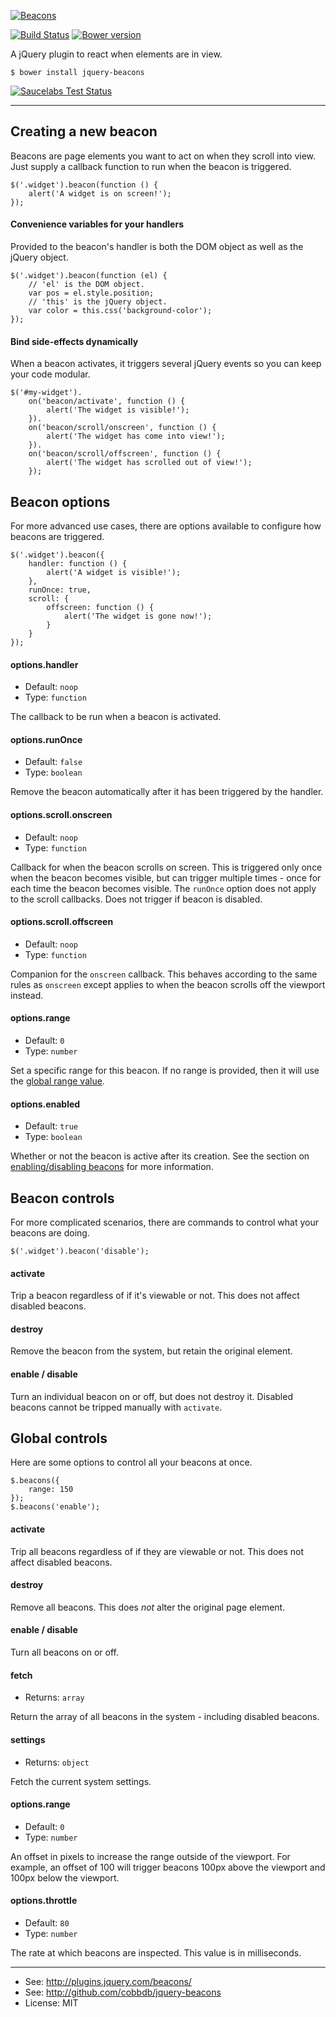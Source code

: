 [![Beacons](http://i.imgur.com/bCS34uV.png)](https://cobbdb.github.io/jquery-beacons)

[![Build Status](https://travis-ci.org/cobbdb/jquery-beacons.svg?branch=master)](https://travis-ci.org/cobbdb/jquery-beacons) [![Bower version](https://badge.fury.io/bo/jquery-beacons.svg)](http://badge.fury.io/bo/jquery-beacons)

A jQuery plugin to react when elements are in view.

    $ bower install jquery-beacons

[![Saucelabs Test Status](https://saucelabs.com/browser-matrix/jquery-beacons.svg?branch=master)](https://saucelabs.com/u/jquery-beacons)

-------------
## Creating a new beacon
Beacons are page elements you want to act on when they scroll into view.
Just supply a callback function to run when the beacon is triggered.

    $('.widget').beacon(function () {
        alert('A widget is on screen!');
    });

#### Convenience variables for your handlers
Provided to the beacon's handler is both the DOM object as well
as the jQuery object.

    $('.widget').beacon(function (el) {
        // 'el' is the DOM object.
        var pos = el.style.position;
        // 'this' is the jQuery object.
        var color = this.css('background-color');
    });

#### Bind side-effects dynamically
When a beacon activates, it triggers several jQuery events so you can keep your
code modular.

    $('#my-widget').
        on('beacon/activate', function () {
            alert('The widget is visible!');
        }).
        on('beacon/scroll/onscreen', function () {
            alert('The widget has come into view!');
        }).
        on('beacon/scroll/offscreen', function () {
            alert('The widget has scrolled out of view!');
        });

## Beacon options
For more advanced use cases, there are options available to configure how beacons are triggered.

    $('.widget').beacon({
        handler: function () {
            alert('A widget is visible!');
        },
        runOnce: true,
        scroll: {
            offscreen: function () {
                alert('The widget is gone now!');
            }
        }
    });

#### options.handler
* Default: ```noop```
* Type: ```function```

The callback to be run when a beacon is activated.

#### options.runOnce
* Default: ```false```
* Type: ```boolean```

Remove the beacon automatically after it has been triggered by the handler.

#### options.scroll.onscreen
* Default: ```noop```
* Type: ```function```

Callback for when the beacon scrolls on screen. This is triggered only once
when the beacon becomes visible, but can trigger multiple times - once for
each time the beacon becomes visible. The `runOnce` option does not apply
to the scroll callbacks. Does not trigger if beacon is disabled.

#### options.scroll.offscreen
* Default: ```noop```
* Type: ```function```

Companion for the `onscreen` callback. This behaves according to the same
rules as `onscreen` except applies to when the beacon scrolls off the viewport
instead.

#### options.range
* Default: ```0```
* Type: ```number```

Set a specific range for this beacon. If no range is provided,
then it will use the [global range value](#con_global_range).

#### options.enabled
* Default: ```true```
* Type: ```boolean```

Whether or not the beacon is active after its creation. See the section on [enabling/disabling beacons](#con_enable) for more information.

## Beacon controls
For more complicated scenarios, there are commands to control what your beacons are doing.

    $('.widget').beacon('disable');

#### activate
Trip a beacon regardless of if it's viewable or not. This does
not affect disabled beacons.

#### destroy
Remove the beacon from the system, but retain the original element.

#### enable / disable <a name="con_enable"></a>
Turn an individual beacon on or off, but does not destroy it. Disabled beacons cannot
be tripped manually with `activate`.

## Global controls
Here are some options to control all your beacons at once.

    $.beacons({
        range: 150
    });
    $.beacons('enable');

#### activate
Trip all beacons regardless of if they are viewable or not. This does not
affect disabled beacons.

#### destroy
Remove all beacons. This does *not* alter the original page element.

#### enable / disable
Turn all beacons on or off.

#### fetch
* Returns: ```array```

Return the array of all beacons in the system - including disabled beacons.

#### settings
* Returns: ```object```

Fetch the current system settings.

#### options.range <a name="con_global_range"></a>
* Default: ```0```
* Type: ```number```

An offset in pixels to increase the range outside of the viewport.
For example, an offset of 100 will trigger beacons 100px above the viewport and 100px below the viewport.

#### options.throttle
* Default: ```80```
* Type: ```number```

The rate at which beacons are inspected. This value is in milliseconds.

---------
* See: http://plugins.jquery.com/beacons/
* See: http://github.com/cobbdb/jquery-beacons
* License: MIT
